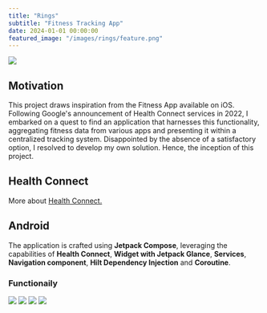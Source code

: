 ```yaml
---
title: "Rings"
subtitle: "Fitness Tracking App"
date: 2024-01-01 00:00:00
featured_image: "/images/rings/feature.png"
---
```


![](/images/rings/feature.png)

<!-- 
## Store Download 
<a href='https://play.google.com/store/apps/details?id=com.whyyao.rings'><img style="height: 83px; width: 200px" alt='Get it on Google Play' src='https://play.google.com/intl/en_us/badges/static/images/badges/en_badge_web_generic.png'/></a> -->

## Motivation
This project draws inspiration from the Fitness App available on iOS. Following Google's announcement of Health Connect services in 2022, I embarked on a quest to find an application that harnesses this functionality, aggregating fitness data from various apps and presenting it within a centralized tracking system. Disappointed by the absence of a satisfactory option, I resolved to develop my own solution. Hence, the inception of this project.

## Health Connect 
More about <a href ="https://health.google/health-connect-android/">Health Connect.</a>

## Android 
The application is crafted using **Jetpack Compose**, leveraging the capabilities of **Health Connect**, **Widget with Jetpack Glance**, **Services**, **Navigation component**, **Hilt Dependency Injection** and **Coroutine**. 

### Functionaily 
<div class="gallery" data-columns="4">
    <img src="/images/rings/Screenshot1.png">
    <img src="/images/rings/Screenshot2.png">
    <img src="/images/rings/Screenshot3.png">
    <img src="/images/rings/Screenshot4.png">

</div>
